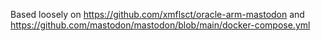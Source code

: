 Based loosely on https://github.com/xmflsct/oracle-arm-mastodon and https://github.com/mastodon/mastodon/blob/main/docker-compose.yml 

